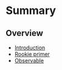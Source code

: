 # Summary

## Overview
* [Introduction](README.md)
* [Rookie primer](rookie-primer.md)
* [Observable](observable.md)

